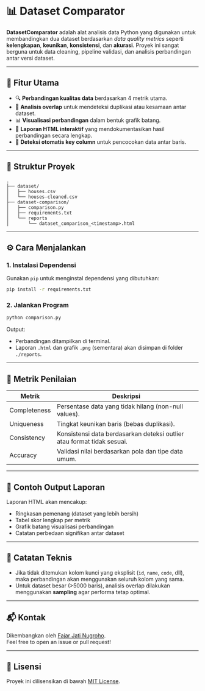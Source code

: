 # 📊 Dataset Comparator

**DatasetComparator** adalah alat analisis data Python yang digunakan untuk membandingkan dua dataset berdasarkan *data quality metrics* seperti **kelengkapan**, **keunikan**, **konsistensi**, dan **akurasi**. Proyek ini sangat berguna untuk data cleaning, pipeline validasi, dan analisis perbandingan antar versi dataset.

---

## 🚀 Fitur Utama

- 🔍 **Perbandingan kualitas data** berdasarkan 4 metrik utama.
- 🔗 **Analisis overlap** untuk mendeteksi duplikasi atau kesamaan antar dataset.
- 📊 **Visualisasi perbandingan** dalam bentuk grafik batang.
- 📝 **Laporan HTML interaktif** yang mendokumentasikan hasil perbandingan secara lengkap.
- 🧠 **Deteksi otomatis key column** untuk pencocokan data antar baris.

---

## 📁 Struktur Proyek

```
.
├── dataset/
│   ├── houses.csv
│   └── houses-cleaned.csv
├── dataset-comparison/
│   ├── comparison.py
│   ├── requirements.txt
│   └── reports
│       └── dataset_comparison_<timestamp>.html
```

---

## ⚙️ Cara Menjalankan

### 1. Instalasi Dependensi

Gunakan `pip` untuk menginstal dependensi yang dibutuhkan:

```bash
pip install -r requirements.txt
```

### 2. Jalankan Program

```bash
python comparison.py
```

Output:
- Perbandingan ditampilkan di terminal.
- Laporan `.html` dan grafik `.png` (sementara) akan disimpan di folder `./reports`.

---

## 📐 Metrik Penilaian

| Metrik        | Deskripsi                                                                 |
|---------------|---------------------------------------------------------------------------|
| Completeness  | Persentase data yang tidak hilang (non-null values).                     |
| Uniqueness    | Tingkat keunikan baris (bebas duplikasi).                                |
| Consistency   | Konsistensi data berdasarkan deteksi outlier atau format tidak sesuai.   |
| Accuracy      | Validasi nilai berdasarkan pola dan tipe data umum.                      |

---

## 📄 Contoh Output Laporan

Laporan HTML akan mencakup:
- Ringkasan pemenang (dataset yang lebih bersih)
- Tabel skor lengkap per metrik
- Grafik batang visualisasi perbandingan
- Catatan perbedaan signifikan antar dataset

---

## 📌 Catatan Teknis

- Jika tidak ditemukan kolom kunci yang eksplisit (`id`, `name`, `code`, dll), maka perbandingan akan menggunakan seluruh kolom yang sama.
- Untuk dataset besar (>5000 baris), analisis overlap dilakukan menggunakan **sampling** agar performa tetap optimal.

---

## 📬 Kontak

Dikembangkan oleh [Fajar Jati Nugroho](https://github.com/FjrREPO).  
Feel free to open an issue or pull request!

---

## 📜 Lisensi

Proyek ini dilisensikan di bawah [MIT License](LICENSE).
